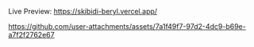 Live Preview: https://skibidi-beryl.vercel.app/




https://github.com/user-attachments/assets/7a1f49f7-97d2-4dc9-b69e-a7f2f2762e67

